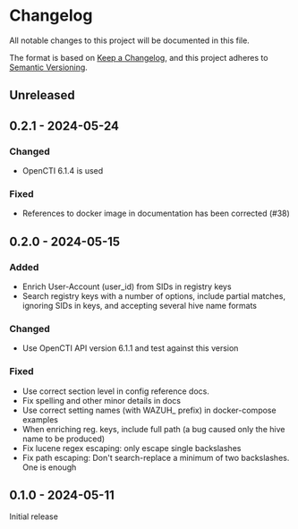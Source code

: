 # Changelog

All notable changes to this project will be documented in this file.

The format is based on [Keep a Changelog](https://keepachangelog.com/en/1.0.0/),
and this project adheres to [Semantic Versioning](https://semver.org/spec/v2.0.0.html).

## Unreleased

## 0.2.1 - 2024-05-24

### Changed

- OpenCTI 6.1.4 is used

### Fixed

- References to docker image in documentation has been corrected (#38)

## 0.2.0 - 2024-05-15

### Added

- Enrich User-Account (user_id) from SIDs in registry keys
- Search registry keys with a number of options, include partial matches,
  ignoring SIDs in keys, and accepting several hive name formats

### Changed

- Use OpenCTI API version 6.1.1 and test against this version

### Fixed

- Use correct section level in config reference docs.
- Fix spelling and other minor details in docs
- Use correct setting names (with WAZUH\_ prefix) in docker-compose examples
- When enriching reg. keys, include full path (a bug caused only the hive name
  to be produced)
- Fix lucene regex escaping: only escape single backslashes
- Fix path escaping: Don't search-replace a minimum of two backslashes. One is
  enough

## 0.1.0 - 2024-05-11

Initial release
